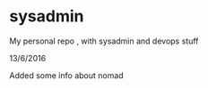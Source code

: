 # sysadmin

My personal repo , with sysadmin and devops stuff

13/6/2016

Added some info about nomad
